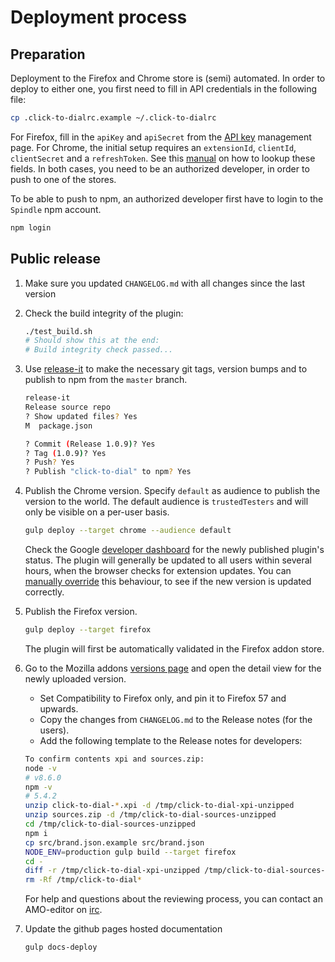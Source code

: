 # Deployment process

## Preparation
Deployment to the Firefox and Chrome store is (semi) automated. In order to deploy
to either one, you first need to fill in API credentials in the following file:

```bash
cp .click-to-dialrc.example ~/.click-to-dialrc
```

For Firefox, fill in the `apiKey` and `apiSecret` from the
[API key](https://addons.mozilla.org/nl/developers/addon/api/key/) management page.
For Chrome, the initial setup requires an `extensionId`, `clientId`, `clientSecret`
and a `refreshToken`. See this
[manual](https://github.com/DrewML/chrome-webstore-upload/blob/master/How%20to%20generate%20Google%20API%20keys.md)
on how to lookup these fields. In both cases, you need to be an authorized
developer, in order to push to one of the stores.

To be able to push to npm, an authorized developer first have to login to the
`Spindle` npm account.

```bash
npm login
```

## Public release
1. Make sure you updated `CHANGELOG.md` with all changes since the last version
2. Check the build integrity of the plugin:

    ```bash
    ./test_build.sh
    # Should show this at the end:
    # Build integrity check passed...
    ```

3. Use [release-it](https://www.npmjs.com/package/release-it) to make the necessary git tags, version bumps and to
   publish to npm from the `master` branch.

   ```bash
   release-it
   Release source repo
   ? Show updated files? Yes
   M  package.json

   ? Commit (Release 1.0.9)? Yes
   ? Tag (1.0.9)? Yes
   ? Push? Yes
   ? Publish "click-to-dial" to npm? Yes
   ```

4. Publish the Chrome version. Specify `default` as audience to publish the
   version to the world. The default audience is `trustedTesters` and will only
   be visible on a per-user basis.

   ```bash
   gulp deploy --target chrome --audience default
   ```

   Check the Google [developer dashboard](https://chrome.google.com/webstore/developer/dashboard?)
   for the newly published plugin's status. The plugin will generally be
   updated to all users within several hours, when the browser checks for
   extension updates. You can [manually override](https://developer.chrome.com/apps/autoupdate#testing)
   this behaviour, to see if the new version is updated correctly.

5. Publish the Firefox version.

   ```bash
   gulp deploy --target firefox
   ```

   The plugin will first be automatically validated in the Firefox addon store.

6. Go to the Mozilla addons [versions page](https://addons.mozilla.org/nl/developers/addon/click-to-dial-v2/versions)
   and open the detail view for the newly uploaded version.

   * Set Compatibility to Firefox only, and pin it to Firefox 57 and upwards.
   * Copy the changes from `CHANGELOG.md` to the Release notes (for the users).
   * Add the following template to the Release notes for developers:

    ```bash
    To confirm contents xpi and sources.zip:
    node -v
    # v8.6.0
    npm -v
    # 5.4.2
    unzip click-to-dial-*.xpi -d /tmp/click-to-dial-xpi-unzipped
    unzip sources.zip -d /tmp/click-to-dial-sources-unzipped
    cd /tmp/click-to-dial-sources-unzipped
    npm i
    cp src/brand.json.example src/brand.json
    NODE_ENV=production gulp build --target firefox
    cd -
    diff -r /tmp/click-to-dial-xpi-unzipped /tmp/click-to-dial-sources-unzipped/build/firefox
    rm -Rf /tmp/click-to-dial*
    ```

    For help and questions about the reviewing process, you can contact an AMO-editor
    on [irc](irc://mozilla.org/%23amo).

7. Update the github pages hosted documentation

   ```bash
   gulp docs-deploy
   ```
